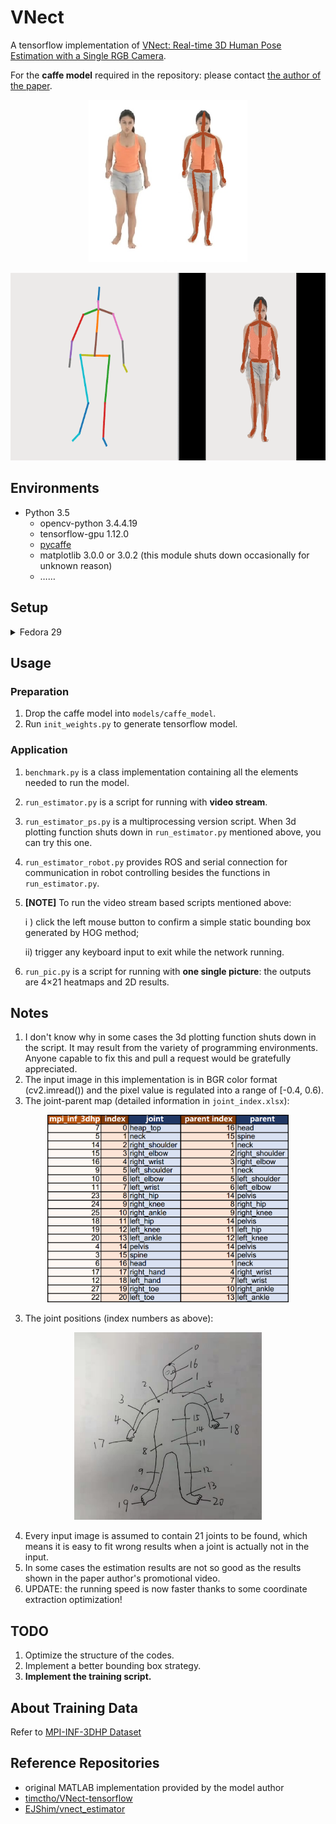 # VNect

A tensorflow implementation of [VNect: Real-time 3D Human Pose Estimation with a Single RGB Camera](http://gvv.mpi-inf.mpg.de/projects/VNect/).

For the **caffe model** required in the repository: please contact [the author of the paper](http://gvv.mpi-inf.mpg.de/projects/VNect/).



<p align="center">
    <img src="./pic/test_pic_show.png" height="260">
</p>
<p align="center">
    <img src="./pic/test_video_show.gif" height="300">
</p>


## Environments

- Python 3.5
  - opencv-python 3.4.4.19
  - tensorflow-gpu 1.12.0
  - [pycaffe](https://github.com/BVLC/caffe/tree/windows)
  - matplotlib 3.0.0 or 3.0.2 (this module shuts down occasionally for unknown reason)
  - ……

## Setup
<details><summary>Fedora 29</summary>
<p>

#### Install python dependencies:
```
pip3 install -r requirements.txt --user
```
#### Install caffe dependencies
```
sudo dnf install protobuf-devel leveldb-devel snappy-devel opencv-devel boost-devel hdf5-devel glog-devel gflags-devel lmdb-devel atlas-devel python-lxml boost-python3-devel
```
#### Setup Caffe
```
git clone https://github.com/BVLC/caffe.git
cd caffe
```

#### Configure Makefile.config (Include python3 and fix path)

#### Build Caffe
```
sudo make all
sudo make runtest
sudo make pycaffe
sudo make distribute
sudo cp .build_release/lib/ /usr/lib64
sudo cp -a distribute/python/caffe/ /usr/lib/python3.7/site-packages/
```
</p>
</details>


## Usage

### Preparation

1. Drop the caffe model into `models/caffe_model`.
2. Run `init_weights.py` to generate tensorflow model.

### Application

1. `benchmark.py` is a class implementation containing all the elements needed to run the model.

2. `run_estimator.py` is a script for running with **video stream**.

3. `run_estimator_ps.py` is a multiprocessing version script. When 3d plotting function shuts down in `run_estimator.py` mentioned above, you can try this one.

4. `run_estimator_robot.py` provides ROS and serial connection for communication in robot controlling besides the functions in `run_estimator.py`.

5. **[NOTE]** To run the video stream based scripts mentioned above:

   i ) click the left mouse button to confirm a simple static bounding box generated by HOG method;

   ii) trigger any keyboard input to exit while the network running.

6. `run_pic.py` is a script for running with **one single picture**: the outputs are 4×21 heatmaps and 2D results.



## Notes

1. I don't know why in some cases the 3d plotting function shuts down in the script. It may result from the variety of programming environments. Anyone capable to fix this and pull a request would be gratefully appreciated.
2. The input image in this implementation is in BGR color format (cv2.imread()) and the pixel value is regulated into a range of [-0.4, 0.6).
3. The joint-parent map (detailed information in `joint_index.xlsx`):

<p align="center">
    <img src="./pic/joint_index.png" height="300">
</p>

3. The joint positions (index numbers as above):

<p align="center">
    <img src="./pic/joint_pos.jpg" height="300">
</p>


4. Every input image is assumed to contain 21 joints to be found, which means it is easy to fit wrong results when a joint is actually not in the input.
5. In some cases the estimation results are not so good as the results shown in the paper author's promotional video.
6. UPDATE: the running speed is now faster thanks to some coordinate extraction optimization!



## TODO

1. Optimize the structure of the codes.
2. Implement a better bounding box strategy.
4. **Implement the training script.**



## About Training Data

Refer to [MPI-INF-3DHP Dataset](https://github.com/XinArkh/mpi_inf_3dhp)



## Reference Repositories

- original MATLAB implementation provided by the model author
- [timctho/VNect-tensorflow](https://github.com/timctho/VNect-tensorflow)
- [EJShim/vnect_estimator](https://github.com/EJShim/vnect_estimator)
